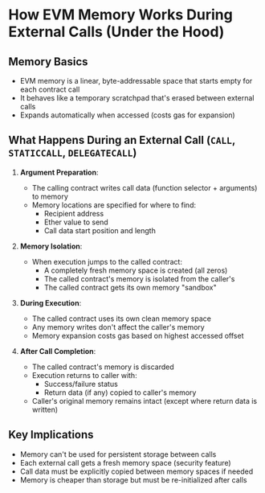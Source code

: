 # How EVM Memory Works During External Calls (Under the Hood)

## Memory Basics
- EVM memory is a linear, byte-addressable space that starts empty for each contract call
- It behaves like a temporary scratchpad that's erased between external calls
- Expands automatically when accessed (costs gas for expansion)

## What Happens During an External Call (`CALL`, `STATICCALL`, `DELEGATECALL`)

1. **Argument Preparation**:
   - The calling contract writes call data (function selector + arguments) to memory
   - Memory locations are specified for where to find:
     * Recipient address
     * Ether value to send
     * Call data start position and length

2. **Memory Isolation**:
   - When execution jumps to the called contract:
     * A completely fresh memory space is created (all zeros)
     * The called contract's memory is isolated from the caller's
     * The called contract gets its own memory "sandbox"

3. **During Execution**:
   - The called contract uses its own clean memory space
   - Any memory writes don't affect the caller's memory
   - Memory expansion costs gas based on highest accessed offset

4. **After Call Completion**:
   - The called contract's memory is discarded
   - Execution returns to caller with:
     * Success/failure status
     * Return data (if any) copied to caller's memory
   - Caller's original memory remains intact (except where return data is written)

## Key Implications
- Memory can't be used for persistent storage between calls
- Each external call gets a fresh memory space (security feature)
- Call data must be explicitly copied between memory spaces if needed
- Memory is cheaper than storage but must be re-initialized after calls
